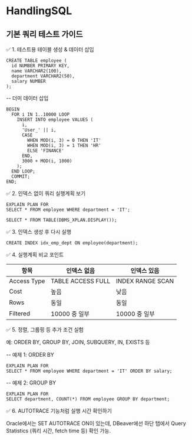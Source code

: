 ﻿# HandlingSQL

## 기본 쿼리 테스트 가이드

✅ 1. 테스트용 테이블 생성 & 데이터 삽입

```
CREATE TABLE employee (
  id NUMBER PRIMARY KEY,
  name VARCHAR2(100),
  department VARCHAR2(50),
  salary NUMBER
);
```

-- 더미 데이터 삽입
```
BEGIN
  FOR i IN 1..10000 LOOP
    INSERT INTO employee VALUES (
      i,
      'User_' || i,
      CASE 
        WHEN MOD(i, 3) = 0 THEN 'IT'
        WHEN MOD(i, 3) = 1 THEN 'HR'
        ELSE 'FINANCE'
      END,
      3000 + MOD(i, 1000)
    );
  END LOOP;
  COMMIT;
END;
```

✅ 2. 인덱스 없이 쿼리 실행계획 보기

```
EXPLAIN PLAN FOR
SELECT * FROM employee WHERE department = 'IT';

SELECT * FROM TABLE(DBMS_XPLAN.DISPLAY());
```

✅ 3. 인덱스 생성 후 다시 실행

```
CREATE INDEX idx_emp_dept ON employee(department);
```

✅ 4. 실행계획 비교 포인트

|항목|인덱스 없음|인덱스 있음|
|------|-------------|----------------|
|Access Type|TABLE ACCESS FULL|INDEX RANGE SCAN|
|Cost|높음|낮음|
|Rows|동일|동일|
|Filtered|10000 중 일부|	10000 중 일부|

✅ 5. 정렬, 그룹핑 등 추가 조건 실험

예: ORDER BY, GROUP BY, JOIN, SUBQUERY, IN, EXISTS 등

-- 예제 1: ORDER BY
```
EXPLAIN PLAN FOR
SELECT * FROM employee WHERE department = 'IT' ORDER BY salary;
```

-- 예제 2: GROUP BY
```
EXPLAIN PLAN FOR
SELECT department, COUNT(*) FROM employee GROUP BY department;
```

✅ 6. AUTOTRACE 기능처럼 실행 시간 확인하기

Oracle에서는 SET AUTOTRACE ON이 있는데,
DBeaver에선 하단 탭에서 Query Statistics (쿼리 시간, fetch time 등) 확인 가능.
